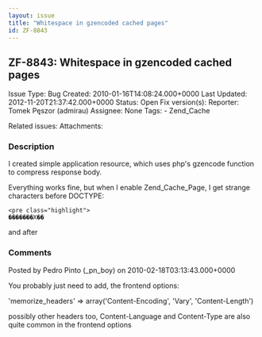 ```yaml
---
layout: issue
title: "Whitespace in gzencoded cached pages"
id: ZF-8843
---
```


ZF-8843: Whitespace in gzencoded cached pages
---------------------------------------------

 Issue Type: Bug Created: 2010-01-16T14:08:24.000+0000 Last Updated: 2012-11-20T21:37:42.000+0000 Status: Open Fix version(s): 
 Reporter:  Tomek Pęszor (admirau)  Assignee:  None  Tags: - Zend\_Cache
 
 Related issues: 
 Attachments: 
### Description

I created simple application resource, which uses php's gzencode function to compress response body.

Everything works fine, but when I enable Zend\_Cache\_Page, I get strange characters before DOCTYPE:

 
    <pre class="highlight">
    �������X��


and after

 

 

### Comments

Posted by Pedro Pinto (\_pn\_boy) on 2010-02-18T03:13:43.000+0000

You probably just need to add, the frontend options:

'memorize\_headers' => array('Content-Encoding', 'Vary', 'Content-Length')

possibly other headers too, Content-Language and Content-Type are also quite common in the frontend options

 

 